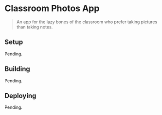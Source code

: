 # Classroom Photos App
> An app for the lazy bones of the classroom who prefer taking pictures than taking notes.

## Setup
Pending.

## Building
Pending.

## Deploying
Pending.
